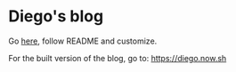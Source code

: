 # Diego's blog

Go [here](https://github.com/gatsbyjs/gatsby-starter-blog), follow README and customize.

For the built version of the blog, go to: https://diego.now.sh
